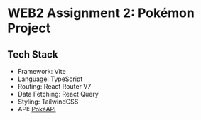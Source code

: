# WEB2 Assignment 2: Pokémon Project

## Tech Stack

- Framework: Vite
- Language: TypeScript
- Routing: React Router V7
- Data Fetching: React Query
- Styling: TailwindCSS
- API: [PokéAPI](https://pokeapi.co/)
